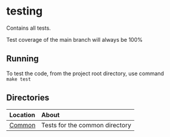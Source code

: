 # testing

Contains all tests. 

Test coverage of the main branch will always be 100%

## Running

To test the code, from the project root directory, use command\
`make test`

## Directories

|   Location    |   About   |
|   :---        |   :---    |
|   [Common](./Common/README.md)    |   Tests for the common directory
